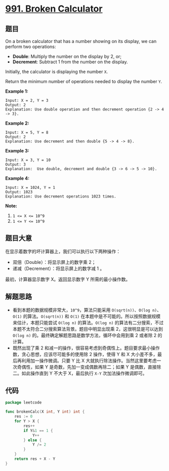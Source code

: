 # [991. Broken Calculator](https://leetcode.com/problems/broken-calculator/)


## 题目

On a broken calculator that has a number showing on its display, we can perform two operations:

- **Double**: Multiply the number on the display by 2, or;
- **Decrement**: Subtract 1 from the number on the display.

Initially, the calculator is displaying the number `X`.

Return the minimum number of operations needed to display the number `Y`.

**Example 1:**

```
Input: X = 2, Y = 3
Output: 2
Explanation: Use double operation and then decrement operation {2 -> 4 -> 3}.
```

**Example 2:**

```
Input: X = 5, Y = 8
Output: 2
Explanation: Use decrement and then double {5 -> 4 -> 8}.
```

**Example 3:**

```
Input: X = 3, Y = 10
Output: 3
Explanation:  Use double, decrement and double {3 -> 6 -> 5 -> 10}.
```

**Example 4:**

```
Input: X = 1024, Y = 1
Output: 1023
Explanation: Use decrement operations 1023 times.
```

**Note:**

1. `1 <= X <= 10^9`
2. `1 <= Y <= 10^9`

## 题目大意

在显示着数字的坏计算器上，我们可以执行以下两种操作：

- 双倍（Double）：将显示屏上的数字乘 2；
- 递减（Decrement）：将显示屏上的数字减 1 。

最初，计算器显示数字 X。返回显示数字 Y 所需的最小操作数。

## 解题思路

- 看到本题的数据规模非常大，`10^9`，算法只能采用 `O(sqrt(n))`、`O(log n)`、`O(1)` 的算法。`O(sqrt(n))` 和 `O(1)` 在本题中是不可能的。所以按照数据规模来估计，本题只能尝试 `O(log n)` 的算法。`O(log n)` 的算法有二分搜索，不过本题不太符合二分搜索算法背景。题目中明显出现乘 2，这很明显是可以达到 `O(log n)` 的。最终确定解题思路是数学方法，循环中会用到乘 2 或者除 2 的计算。
- 既然出现了乘 2 和减一的操作，很容易考虑到奇偶性上。题目要求最小操作数，贪心思想，应该尽可能多的使用除 2 操作，使得 Y 和 X 大小差不多，最后再利用加一操作微调。只要 Y 比 X 大就执行除法操作。当然这里要考虑一次奇偶性，如果 Y 是奇数，先加一变成偶数再除二；如果 Y 是偶数，直接除二。如此操作直到 Y 不大于 X，最后执行 `X-Y` 次加法操作微调即可。

## 代码

```go
package leetcode

func brokenCalc(X int, Y int) int {
    res := 0
    for Y > X {
        res++
        if Y&1 == 1 {
            Y++
        } else {
            Y /= 2
        }
    }
    return res + X - Y
}
```